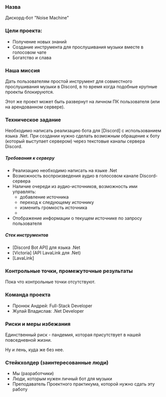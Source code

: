 ### Назва
Дискорд-бот "Noise Machine"
### Цели проекта:
- Получение новых знаний
- Создание инструмента для прослушивания музыки вместе в голосовом чате
- Богатство и слава 

### Наша миссия 
Дать пользователям простой инструмент для совместного прослушивания музыки в Discord, в то время когда подобные крупные проекты блокируются. 

Этот же проект может быть развернут на личном ПК пользователя (или на арендованном сервере).

### Техническое задание
Необходимо написать реализацию бота для [Discord] с использованием языка .Net. При создании нужно сделать возможным обращение к боту (который выступает сервером) через текстовые каналы сервера Discord.


##### Требования к серверу
- Реализацию необходимо написать на языке .Net
- Возможность воспроизведения аудио в голосовом канале Discord-сервера
- Наличие очереди из аудио-источников, возможность ими управлять:
    - добавление источника
    - переход к следующему источнику
    - изменить громкость источника
    - 
- Отображение информации о текущем источнике по запросу пользователя

##### Стек инструментов
- [Discord Bot API] для языка .Net
- [Victoria] (API LavaLink для .Net)
- [LavaLink]


### Контрольные точки, промежуточные результаты
Пока что контрольные точки отсутствуют.

### Команда проекта
- Пронюк Андрей: Full-Stack Developer
- Жулай Владислав: .Net Developer

### Риски и меры избежания
Единственный риск - пандемия, которая присутствует в нашей повседневной жизни.

Ну и лень, куда же без нее.

### Стейкхолдер (заинтересованные люди)
- Мы (разработчики)
- Люди, которым нужен личный бот для музыки
- Преподаватель Проектного практикума, которой нужно сдать эту работу
